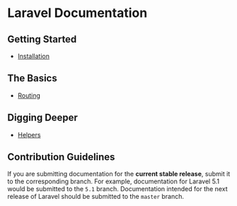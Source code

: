 # Laravel Documentation
## Getting Started
- [Installation](installation.md)


## The Basics
- [Routing](routing.md)


## Digging Deeper
- [Helpers](helpers.md)


## Contribution Guidelines

If you are submitting documentation for the **current stable release**, submit it to the corresponding branch. For example, documentation for Laravel 5.1 would be submitted to the `5.1` branch. Documentation intended for the next release of Laravel should be submitted to the `master` branch.
